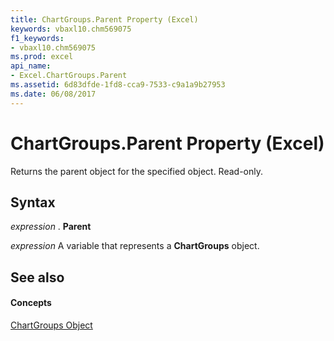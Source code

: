 ```yaml
---
title: ChartGroups.Parent Property (Excel)
keywords: vbaxl10.chm569075
f1_keywords:
- vbaxl10.chm569075
ms.prod: excel
api_name:
- Excel.ChartGroups.Parent
ms.assetid: 6d83dfde-1fd8-cca9-7533-c9a1a9b27953
ms.date: 06/08/2017
---
```



# ChartGroups.Parent Property (Excel)

Returns the parent object for the specified object. Read-only.


## Syntax

 _expression_ . **Parent**

 _expression_ A variable that represents a **ChartGroups** object.


## See also


#### Concepts


[ChartGroups Object](Excel.ChartGroups(object).md)

